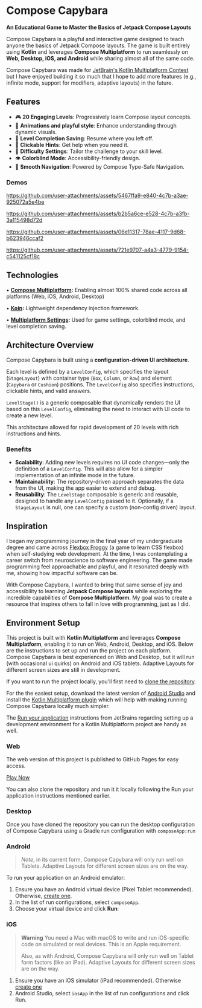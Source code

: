 # Compose Capybara

**An Educational Game to Master the Basics of Jetpack Compose Layouts**

Compose Capybara is a playful and interactive game designed to teach anyone the basics of Jetpack Compose layouts. The game is built entirely using **Kotlin** and leverages **Compose Multiplatform** to run seamlessly on **Web, Desktop, iOS, and Android** while sharing almost all of the same code.

Compose Capybara was made for [JetBrain's Kotlin Multiplatform Contest](https://kotlinconf.com/contest/) but I have enjoyed building it so much that I hope to add more features (e.g., infinite mode, support for modifiers, adaptive layouts) in the future. 

## Features
- 🎮 **20 Engaging Levels**: Progressively learn Compose layout concepts.
- 🎨 **Animations and playful style**: Enhance understanding through dynamic visuals.
- 💾 **Level Completion Saving**: Resume where you left off.
- 🧩 **Clickable Hints**: Get help when you need it.
- 🔧 **Difficulty Settings**: Tailor the challenge to your skill level.
- 👁 **Colorblind Mode**: Accessibility-friendly design.
- 🧭 **Smooth Navigation**: Powered by Compose Type-Safe Navigation.

### Demos
https://github.com/user-attachments/assets/5467ffa9-e840-4c7b-a3ae-925072a5e4be

https://github.com/user-attachments/assets/b2b5a6ce-e528-4c7b-a3fb-3a115498d72d

https://github.com/user-attachments/assets/06e11317-78ae-4117-9d68-b623946ccaf2

https://github.com/user-attachments/assets/721e9707-a4a3-4779-9154-c541125cf18c

## Technologies

• [**Compose Multiplatform**](https://www.jetbrains.com/lp/compose-multiplatform/)**:** Enabling almost 100% shared code across all platforms (Web, iOS, Android, Desktop)

• [**Koin**](https://insert-koin.io/)**:** Lightweight dependency injection framework.

• [**Multiplatform Settings**](https://github.com/russhwolf/multiplatform-settings)**:** Used for game settings, colorblind mode, and level completion saving.

## Architecture Overview

Compose Capybara is built using a **configuration-driven UI architecture**. 

Each level is defined by a `LevelConfig`, which specifies the layout (`StageLayout`) with container type (`Box`, `Column`, or `Row`) and element (`Capybara` or `Cushion`) positions. The `LevelConfig` also specifies instructions, clickable hints, and valid answers. 

`LevelStage()` is a generic composable that dynamically renders the UI based on this `LevelConfig`, eliminating the need to interact with UI code to create a new level. 

This architecture allowed for rapid development of 20 levels with rich instructions and hints.
### Benefits
- **Scalability**: Adding new levels requires no UI code changes—only the definition of a `LevelConfig`. This will also allow for a simpler implementation of an infinite mode in the future.
- **Maintainability**: The repository-driven approach separates the data from the UI, making the app easier to extend and debug.
- **Reusability**: The `LevelStage` composable is generic and reusable, designed to handle any `LevelConfig` passed to it. Optionally, if a `StageLayout` is null, one can specify a custom (non-config driven) layout.

## Inspiration

I began my programming journey in the final year of my undergraduate degree and came across [Flexbox Froggy](https://github.com/thomaspark/flexboxfroggy/) (a game to learn CSS flexbox) when self-studying web development. At the time, I was contemplating a career switch from neuroscience to software engineering. The game made programming feel approachable and playful, and it resonated deeply with me, showing how impactful software can be.  

With Compose Capybara, I wanted to bring that same sense of joy and accessibility to learning **Jetpack Compose layouts** while exploring the incredible capabilities of **Compose Multiplatform**. My goal was to create a resource that inspires others to fall in love with programming, just as I did.

## Environment Setup

This project is built with **Kotlin Multiplatform** and leverages **Compose Multiplatform**, enabling it to run on Web, Android, Desktop, and iOS. Below are the instructions to set up and run the project on each platform. Compose Capybara is best experienced on Web and Desktop, but it will run (with occasional ui quirks) on Android and iOS tablets. Adaptive Layouts for different screen sizes are still in development.

If you want to run the project locally, you'll first need to [clone the repository](https://docs.github.com/en/repositories/creating-and-managing-repositories/cloning-a-repository).

For the the easiest setup, download the latest version of [Android Studio](https://developer.android.com/studio) and install the [Kotlin Multiplatform plugin](https://plugins.jetbrains.com/plugin/14936-kotlin-multiplatform) which will help with making running Compose Capybara locally much simpler. 

The [Run your application](https://www.jetbrains.com/help/kotlin-multiplatform-dev/compose-multiplatform-create-first-app.html#run-your-application) instructions from JetBrains regarding setting up a development environment for a Kotlin Multiplatform project are handy as well.
### Web

The web version of this project is published to GitHub Pages for easy access. 

[Play Now](https://taxikab119.github.io/compose-capybara/)

You can also clone the repository and run it it locally following the Run your application instructions mentioned earlier.

### Desktop

Once you have cloned the repository you can run the desktop configuration of Compose Capybara using a Gradle run configuration with `composeApp:run`
### Android

>*Note*, in its current form, Compose Capybara will only run well on Tablets. Adaptive Layouts for different screen sizes are on the way.

To run your application on an Android emulator:

1. Ensure you have an Android virtual device (Pixel Tablet recommended). Otherwise, [create one](https://developer.android.com/studio/run/managing-avds#createavd).
2. In the list of run configurations, select `composeApp`.
3. Choose your virtual device and click **Run**:

### iOS

>**Warning** You need a Mac with macOS to write and run iOS-specific code on simulated or real devices. This is an Apple requirement. 
>
>Also, as with Android, Compose Capybara will only run well on Tablet form factors (like an iPad). Adaptive Layouts for different screen sizes are on the way.

1. Ensure you have an iOS simulator (iPad recommended). Otherwise [create one](https://developer.apple.com/documentation/safari-developer-tools/installing-xcode-and-simulators)
2. Android Studio, select `iosApp` in the list of run configurations and click Run.
